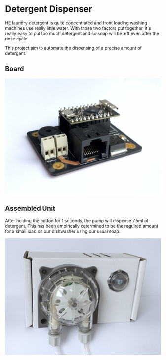 # Detergent Dispenser

HE laundry detergent is quite concentrated and front loading washing machines
use really little water. With those two factors put together, it's really easy
to put too much detergent and so soap will be left even after the rinse cycle.

This project aim to automate the dispensing of a precise amount of detergent.

## Board

![Motherboard](assets/img/board.jpg)

## Assembled Unit

After holding the button for 1 seconds, the pump will dispense 7.5ml of
detergent. This has been empirically determined to be the required amount
for a small load on our dishwasher using our usual soap.

![Assembled](assets/img/unit.jpeg)
